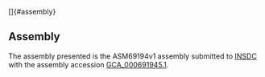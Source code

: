 []{#assembly}

Assembly
--------

The assembly presented is the ASM69194v1 assembly submitted to
[INSDC](http://www.insdc.org) with the assembly accession
[GCA\_000691945.1](http://www.ebi.ac.uk/ena/data/view/GCA_000691945.1).
